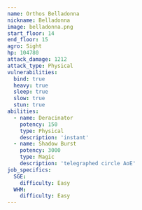 ```yaml
---
name: Orthos Belladonna
nickname: Belladonna
image: belladonna.png
start_floor: 14
end_floor: 15
agro: Sight
hp: 104780
attack_damage: 1212
attack_type: Physical
vulnerabilities:
  bind: true
  heavy: true
  sleep: true
  slow: true
  stun: true
abilities:
  - name: Deracinator
    potency: 150
    type: Physical
    description: 'instant'
  - name: Shadow Burst
    potency: 3000
    type: Magic
    description: 'telegraphed circle AoE'
job_specifics:
  SGE:
    difficulty: Easy
  WHM:
    difficulty: Easy
---
```

